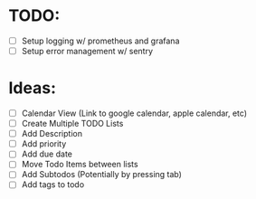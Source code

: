 # TODO:

- [ ] Setup logging w/ prometheus and grafana
- [ ] Setup error management w/ sentry

# Ideas:

- [ ] Calendar View (Link to google calendar, apple calendar, etc)
- [ ] Create Multiple TODO Lists
- [ ] Add Description
- [ ] Add priority
- [ ] Add due date
- [ ] Move Todo Items between lists
- [ ] Add Subtodos (Potentially by pressing tab)
- [ ] Add tags to todo
